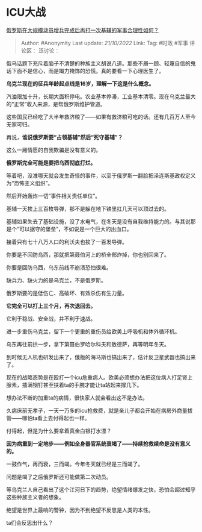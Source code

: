# ICU大战
[俄罗斯在大规模动员增兵完成后再打一次基辅的军事合理性如何？](https://www.zhihu.com/question/559901963/answer/2718242715)

> Author: #Anonymity
> Last update: *21/10/2022*
> Link:
> Tag: #时政 #军事
> 评论区：
> 泛讨论：

俄乌话题下充斥着脑子不清楚的种族主义胡说八道。那些不屑一顾、轻蔑自信的鬼话下面不是信心，而是竭力掩饰的恐慌。真的要看一下心理医生了。

**乌克兰现在的征兵年龄起点线是16岁，理解一下这是什么概念。**

汽油限加十升，长期大面积停电。农业基本停滞，工业基本清零。现在乌克兰最大的“正常”收入来源，是帮俄罗斯维护管道。

这些国民已经吃了大半年救济粮了——如果有救济粮可吃的话。还有几百万人至今无家可归。

再说，**谁说俄罗斯要“占领基辅”然后“死守基辅”？**

这么一厢情愿的自我欺骗是没有意义的。

**俄罗斯完全可能是要把乌西彻底打烂。**

等着吧，没准哪天就会发生奇怪的事件，以至于俄罗斯一翻脸把泽连斯基政权定义为“恐怖主义组织”。

然后开始轰炸一切“事件相关责任单位”。

基辅一天挨上三百枚导弹，那不是躲在地下铁里扛几天可以顶过去的。

基辅如果失去了基础设施，没了水电气，在冬天是没有自我维持能力的。与其说那是个“可以据守的堡垒”，不如说是一个巨大的出血口。

接着只有七十八万人口的利沃夫也挨了一百发导弹。

你要是不回防乌西，那就把第聂伯河上的桥全部炸掉，你也别回来了。

你要是回防乌西，乌东前线不崩溃恐怕很难。

缺兵力、缺火力的是乌克兰，不是俄罗斯。

俄罗斯要的是低伤亡、高破坏、有效杀伤有生力量。

**它完全可以打上三个月，再次退回去。**

它利于稳战、安全战，并不利于速战。

进一步重伤乌克兰，留下一个更重的重伤员给欧美上呼吸机和体外循环机。

乌东再往前拱一步，拿下第聂伯罗哈尔科夫和敖德萨，再等明年冬天。

到时候无人机也研发出来了，俄版的海马斯也搞出来了，估计反卫星武器也搞出来了。

现在的战略态势是在殴打一个icu危重病人。欧美必须想办法把这位病人打足肾上腺素，插满钢钉甚至扶着ta的手腕才能让ta站起来撑几下。

想办法不断的加重ta的病情，很快家人就会看出这不是办法。

久病床前无孝子，一天一万多的icu抢救费，就是亲儿子都会开始在病房外商量拔管——哪怕ta看上去付得起也一样。

付得起，但是为什么要拿着真金白银打水漂？

**因为病重到一定地步——例如全身器官系统衰竭了——持续抢救续命是没有意义的。**

一鼓作气，再而衰，三而竭。今年冬天就已经是三而竭了。

问题是竭了之后俄罗斯还可能做第二次动员。

等乌克兰人自己看出了这个江河日下的趋势，绝望情绪爆发之快，恐怕会超过知乎这些种族主义者的想象。

绝望是世界上最响的警钟，因为不到绝望不反思是人类的本性。

ta们会反思出什么？
